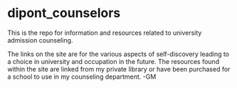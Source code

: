 dipont_counselors
=================

This is the repo for information and resources related to university admission counseling. 

The links on the site are for the various aspects of self-discovery leading to a choice in university and occupation in the future. The resources found within the site are linked from my private library or have been purchased for a school to use in my counseling department. -GM
